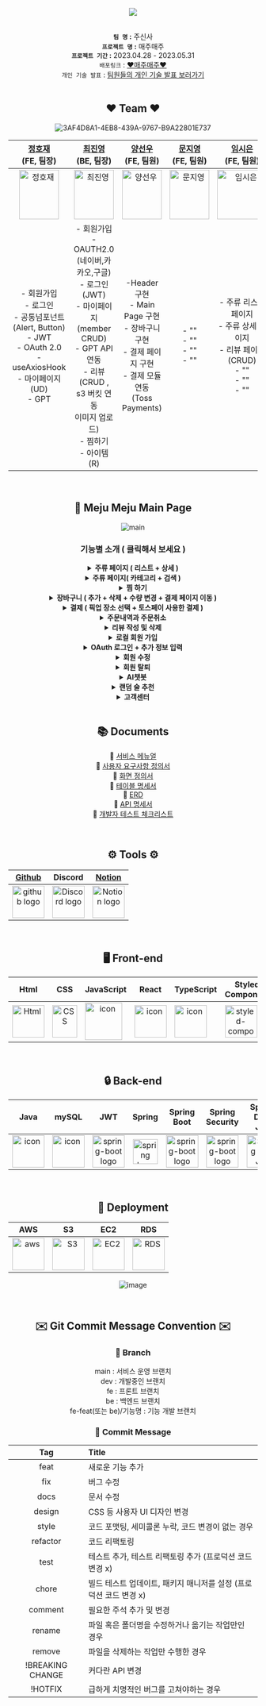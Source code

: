 
<div align="center"> 
  
<img src="https://user-images.githubusercontent.com/120298421/235462156-5259531a-4f4c-4a20-83ab-03c69a41d098.png"></br>
</br>

**`팀 명` :** 주신사 </br>
**`프로젝트 명` :** 매주매주 </br>
**`프로젝트 기간` :** 2023.04.28 - 2023.05.31 </br>
`배포링크` :  [ ❤️매주매주❤️ ](http://codestates-main-mejumeju.s3-website.ap-northeast-2.amazonaws.com/) </br>
`개인 기술 발표` : [팀원들의 개인 기술 발표 보러가기](https://www.youtube.com/watch?v=Syx-0-BSedY) <br/>
</br>

## ❤️ Team ❤️


![3AF4D8A1-4EB8-439A-9767-B9A22801E737]()

| <a href="https://github.com/JHJFE" target="_blank">정호재</a><br>(FE, 팀장) | <a href="https://github.com/jy3026" target="_blank">최진영</a><br>(BE, 팀장) | <a href="https://github.com/sunwoo020" target="_blank">양선우</a><br>(FE, 팀원) | <a href="https://github.com/mongzii" target="_blank">문지영</a><br>(FE, 팀원) | <a href="https://github.com/sineTlsl" target="_blank">임시은</a><br>(FE, 팀원) | <a href="https://github.com/taegyun0903" target="_blank">임태균</a><br>(BE, 팀원) | <a href="https://github.com/KYOOKANG" target="_blank">고유강</a><br>(BE, 팀원) |
| :--: | :--: | :--: | :--: | :--: | :--: | :--: |
| <img alt="정호재" src="https://github.com/codestates-seb/seb43_main_006/assets/119927651/e9018ca5-1b0b-4455-a82c-b225dc7982a5" height="100" width="80"> | <img alt="최진영" src="https://github.com/codestates-seb/seb43_main_006/assets/89833446/96dfa1be-e63d-4ac0-a902-575d335455b3" height="100" width="80"> | <img alt="양선우" src="https://github.com/codestates-seb/seb43_main_006/assets/120298421/15c87040-9208-4dc2-adde-14cda5f04c98" height="100" width="80"> | <img alt="문지영" src="이미지" height="100" width="80"> | <img alt="임시은" src="https://github.com/codestates-seb/seb43_main_006/assets/97720335/8101d42e-81b6-4587-8cf2-ca3a454f1c7a" height="100" width="100"> | <img alt="임태균" src="https://github.com/codestates-seb/seb43_main_006/assets/120002507/c6035ea6-afc2-40ec-b55d-93dadcc77124" height="100" width="80"> | <img alt="고유강" src="https://github.com/codestates-seb/seb43_main_006/assets/89833446/096605f8-06e4-41c0-9321-3fed3cd77197" height="100" width="80"> 
|- 회원가입 </br> - 로그인 </br> - 공통넘포넌트(Alert, Button) </br> - JWT </br> - OAuth 2.0  </br> - useAxiosHook </br> - 마이페이지(UD)</br> - GPT| - 회원가입 </br> - OAUTH2.0</br>(네이버,카카오,구글) </br> - 로그인(JWT) </br> - 마이페이지</br>(member CRUD) </br> - GPT API연동 </br> - 리뷰(CRUD ,</br>s3 버킷 연동 </br>이미지 업로드)</br> - 찜하기 </br> - 아이템(R) </br>|-Header 구현 </br> - Main Page 구현 </br> - 장바구니 구현 </br> - 결제 페이지 구현 </br> - 결제 모듈 연동</br>(Toss Payments)| - "" </br> - "" </br> - "" </br>- "" </br> |- 주류 리스트 페이지 </br> - 주류 상세 페이지 </br> - 리뷰 페이지(CRUD) </br> - "" </br> - "" </br> - "" </br> | - AWS 배포 담당 </br> - 아이템(CUD) </br> - 카트(CRUD) </br> | - 매장(CRUD) </br> - 주문 정보 관리(CRD) </br> - 결제 연동 </br>(Tosspayments) </br>

<br/>

## 📄 Meju Meju Main Page
![main](https://github.com/codestates-seb/seb43_main_006/assets/89833446/0e47e591-462c-4433-bca5-7d6dca0be9c2)

### 기능별 소개 ( 클릭해서 보세요 )

<details>
<summary><b>주류 페이지 ( 리스트 + 상세 )</b></summary>
<div markdown="1"><br/>

![ItemList](https://github.com/codestates-seb/seb43_main_006/assets/89833446/dfa6bf5b-0065-43cc-ae85-af702ce61688.gif)
<br/>
  
주류에 대한 다양한 정보를 제공합니다. <br/>

</div>
</details>

<details>
<summary><b>주류 페이지( 카테고리 + 검색 )</b></summary>
<div markdown="1"><br/>

![ItemCategoryandsearch](https://github.com/codestates-seb/seb43_main_006/assets/89833446/5d57d073-0765-490a-996f-d24e96387309.gif)

<br/>
  
주류를 카테고리별로 분류하고 검색할 수 있습니다. 이 기능을 통해 원하는 주류를 손쉽게 찾을 수 있습니다. <br/>
  
</div>
</details>

<details>
<summary><b>찜 하기</b></summary>
<div markdown="1"><br/>

![찜하기](https://github.com/codestates-seb/seb43_main_006/assets/89833446/275d5a5d-45a3-4221-9980-9573d33a0246)

<br/>
  
원하는 주류를 찜 리스트에 추가할 수 있습니다. 이를 통해 즐겨찾는 주류를 손쉽게 관리하고, 필요할 때 언제든지 찾아볼 수 있습니다. <br/>
  
</div>
</details>

<details>
<summary><b>장바구니 ( 추가 + 삭제 + 수량 변경 + 결제 페이지 이동 ) </b></summary>
<div markdown="1"><br/>

![장바구니](https://github.com/codestates-seb/seb43_main_006/assets/89833446/482730cb-fa6a-410a-8a20-05268288103a)

<br/>
  
장바구니에 주류를 추가하고, 삭제하며, 수량을 변경할 수 있습니다. 또한, 결제 페이지로 이동하여 주류를 구매할 수 있습니다. 이를 통해 편리하게 주류를 선택하고 구매할 수 있습니다. <br/>
  
</div>
</details>

<details>
<summary><b>결제 ( 픽업 장소 선택 + 토스페이 사용한 결제 )</b></summary>
<div markdown="1"><br/>

![결제](https://github.com/codestates-seb/seb43_main_006/assets/89833446/eb295356-2a94-41b0-a806-a050f16a6d81)

<br/>
  
주류 구매를 위해 픽업 장소를 선택하고, 토스페이를 사용하여 결제를 완료할 수 있습니다. 이를 통해 편리하게 주류를 구매하고 픽업할 수 있습니다. <br/>
  
</div>
</details>

<details>
<summary><b>주문내역과 주문취소</b></summary>
<div markdown="1"><br/>

![주문내역과 주문취소](https://github.com/codestates-seb/seb43_main_006/assets/89833446/a253f78e-9830-4a76-80c2-5df151d31ecc)

<br/>
  
마이페이지에서는 주문 내역을 확인할 수 있으며, 원하는 주문을 취소할 수도 있습니다. 이를 통해 손쉽게 주문 상태를 파악하고 필요에 따라 주문을 관리할 수 있습니다. <br/>
  
</div>
</details>

<details>
<summary><b>리뷰 작성 및 삭제</b></summary>
<div markdown="1"><br/>

![리뷰 달기 + 삭제](https://github.com/codestates-seb/seb43_main_006/assets/89833446/cdc4143d-a171-4f57-97ce-181d3332862f)

<br/>
  
제품이나 서비스에 대한 솔직한 의견을 남기고 다른 이용자들과 공유할 수 있습니다. <br/>
  
</div>
</details>

<details>
<summary><b>로컬 회원 가입</b></summary>
<div markdown="1"><br/>

![로컬회원가입](https://github.com/codestates-seb/seb43_main_006/assets/89833446/b5e979ea-86d1-43bd-a063-50248e13ef5e)
  
<br/>
  
회원가입을 통해 매주매주 사이트 시스템을 활용하실 수 있습니다. 이를 통해 지속적으로 사이트의 다양한 기능과 혜택을 이용하실 수 있습니다. <br/>
  
</div>
</details>

<details>
<summary><b>OAuth 로그인 + 추가 정보 입력</b></summary>
<div markdown="1"><br/>

![오어스 회원가입](https://github.com/codestates-seb/seb43_main_006/assets/89833446/953749aa-b98f-4984-b14f-677f8ab676f9)

<br/>
  
OAuth를 통해 간편하게 로그인할 수 있습니다. <br/>
  
</div>
</details>

<details>
<summary><b>회원 수정</b></summary>
<div markdown="1"><br/>

![회원 수정](https://github.com/codestates-seb/seb43_main_006/assets/89833446/f0dd7384-862a-44ab-8309-a3e67a65ca2f)

<br/>
  
회원 정보 수정 기능을 구현하였습니다. 개인 정보를 업데이트하고 필요한 변경 사항을 반영할 수 있습니다.  <br/>
  
</div>
</details>


<details>
<summary><b>회원 탈퇴</b></summary>
<div markdown="1"><br/>

![회원 탈퇴](https://github.com/codestates-seb/seb43_main_006/assets/89833446/70be7a0b-4cec-481c-a0cc-cc5164543049)

<br/>
  
회원탈퇴 기능을 구현하였습니다. 원하실 경우 사이트에서 간편하게 회원탈퇴를 진행하실 수 있습니다. <br/>
  
</div>
</details>

<details>
<summary><b>AI챗봇</b></summary>
<div markdown="1"><br/>

![지피티](https://github.com/codestates-seb/seb43_main_006/assets/89833446/21950e44-e2fa-4613-9a79-4efc617918e7)


<br/>
  
GPT API를 이용하여 챗봇을 구현하였습니다. 이제 궁금한 점이나 질문이 있으시면 언제든지 물어보실 수 있습니다. <br/>
  
</div>
</details>

<details>
<summary><b>랜덤 술 추천</b></summary>
<div markdown="1"><br/>

![랜덤 술 추천](https://github.com/codestates-seb/seb43_main_006/assets/89833446/eb40f77f-3a0c-44bd-b704-edbbe156f8f9)

<br/>
  
메인 페이지의 휴대폰 화면에 위치한 "촬영" 버튼을 클릭하여 랜덤으로 주류를 추천받을 수 있습니다. 이 기능을 통해 다양한 주류를 탐색하고 새로운 맛을 경험할 수 있습니다. <br/>
  
</div>
</details>


<details>
<summary><b>고객센터</b></summary>
<div markdown="1"><br/>

![고객센터](https://github.com/codestates-seb/seb43_main_006/assets/89833446/4af47ba3-3e98-4edf-ab15-a73eb9c9d042)

<br/>
  
자주 묻는 질문(FAQ) 섹션에는 다양한 유용한 정보들이 담겨 있습니다. 자주 묻는 질문과 그에 대한 명쾌한 답변을 확인하실 수 있습니다. <br/>
  
</div>
</details>


<br/>


## 📚 Documents

📓 [서비스 메뉴얼](https://www.notion.so/codestates/62386707b0014e6b8c38f244710adca4)<br/>
📕 [사용자 요구사항 정의서](https://cdn.discordapp.com/attachments/1095265921255350284/1112971037500510228/e42aa2f8de37602f.png)<br/>
📗 [화면 정의서](https://codestates.notion.site/789ca0e5dbc7496fbd04970b04018570)<br/>
📘 [테이블 명세서](https://www.notion.so/codestates/ERD-03bdc9b8aa0240df94dc82407023d1b3)<br/>
📙 [ERD](https://www.erdcloud.com/d/Jnpe84PRbuc5vpHfD)<br/>
📔 [API 명세서](https://documenter.getpostman.com/view/25534403/2s93eU2a1P#f16ceb5f-6cfa-46cb-bef8-9e772215a88f)<br/>
📒 [개발자 테스트 체크리스트](https://file.notion.so/f/s/1c1c24d7-ccb7-4daa-99e6-a7125715192d/43%E1%84%80%E1%85%B5-Team-%E1%84%8C%E1%85%AE%E1%84%89%E1%85%B5%E1%86%AB%E1%84%89%E1%85%A1-%E1%84%80%E1%85%A2%E1%84%87%E1%85%A1%E1%86%AF%E1%84%8C%E1%85%A1%E1%84%8E%E1%85%A6%E1%84%8F%E1%85%B3%E1%84%85%E1%85%B5%E1%84%89%E1%85%B3%E1%84%90%E1%85%B33.pdf?id=de750f51-ed78-4b3d-a320-b7ac9a767e2f&table=block&spaceId=82d63a72-8254-4cde-bf1e-b2597b7c099c&expirationTimestamp=1685507891242&signature=i8SWIqObz4Aan1SeSVcyLJn2NqjxbSndT2CLdlVWDns&downloadName=43%E1%84%80%E1%85%B5-Team-%E1%84%8C%E1%85%AE%E1%84%89%E1%85%B5%E1%86%AB%E1%84%89%E1%85%A1-%E1%84%80%E1%85%A2%E1%84%87%E1%85%A1%E1%86%AF%E1%84%8C%E1%85%A1%E1%84%8E%E1%85%A6%E1%84%8F%E1%85%B3%E1%84%85%E1%85%B5%E1%84%89%E1%85%B3%E1%84%90%E1%85%B33.pdf)<br/>

<br/>



## ⚙️ Tools ⚙️ 
| <a href="https://github.com/codestates-seb/seb43_main_006" target="_blank">Github</a> | Discord |<a href="https://www.notion.so/codestates/de750f51ed784b3da320b7ac9a767e2f" target="_blank">Notion</a>|
| :---: | :---: |:---:|
| <img alt="github logo" src="https://techstack-generator.vercel.app/github-icon.svg" width="65" height="65"> | <img alt="Discord logo" src="https://assets-global.website-files.com/6257adef93867e50d84d30e2/62595384e89d1d54d704ece7_3437c10597c1526c3dbd98c737c2bcae.svg" height="65" width="65"> |<img alt="Notion logo" src="https://www.notion.so/cdn-cgi/image/format=auto,width=640,quality=100/front-static/shared/icons/notion-app-icon-3d.png" height="65" width="65">|

<br/>

## 🖥️ Front-end
|Html|CSS|JavaScript|React|TypeScript|Styled-<br>Components|axios|Redux-<br>toolkit|
|:---:|:---:|:---:|:---:|:---:|:---:|:---:|:---:|
|<img alt="Html" src ="https://upload.wikimedia.org/wikipedia/commons/thumb/6/61/HTML5_logo_and_wordmark.svg/440px-HTML5_logo_and_wordmark.svg.png" width="65" height="65" />|<div style="display: flex; align-items: flex-start;"><img src="https://user-images.githubusercontent.com/111227745/210204643-4c3d065c-59ec-481d-ac13-cea795730835.png" alt="CSS" width="50" height="65" /></div>|<div style="display: flex; align-items: flex-start;"><img src="https://techstack-generator.vercel.app/js-icon.svg" alt="icon" width="75" height="75" /></div>|<div style="display: flex; align-items: flex-start;"><img src="https://techstack-generator.vercel.app/react-icon.svg" alt="icon" width="65" height="65" /></div>|<div style="display: flex; align-items: flex-start;"><img src="https://techstack-generator.vercel.app/ts-icon.svg" alt="icon" width="65" height="65" /></div>|<div style="display: flex; align-items: flex-start;"><img src="https://styled-components.com/logo.png" alt="styled-components icon" width="65" height="65" /></div>|<div style="display: flex; align-items: flex-start;"><img src="https://axios-http.com/assets/logo.svg" width="65" height="65"/></div>|<div style="display: flex; align-items: flex-start;"><img src="https://techstack-generator.vercel.app/redux-icon.svg" alt="icon" width="65" height="65" /></div>|
</br>

## 🔒 Back-end
|Java|mySQL|JWT|Spring|Spring<br>Boot|Spring<br>Security|Spring<br> Data JPA|OAuth2.0|
|:---:|:---:|:---:|:---:|:---:|:---:|:---:|:---:|
|<div style="display: flex; align-items: flex-start;"><img src="https://techstack-generator.vercel.app/java-icon.svg" alt="icon" width="65" height="65" /></div>|<div style="display: flex; align-items: flex-start;"><img src="https://techstack-generator.vercel.app/mysql-icon.svg" alt="icon" width="65" height="65" /></div>|<img alt="spring-boot logo" src="https://play-lh.googleusercontent.com/3C-hB-KWoyWzZjUnRsXUPu-bqB3HUHARMLjUe9OmPoHa6dQdtJNW30VrvwQ1m7Pln3A" width="65" height="65" >|<img alt="spring logo" src="https://www.vectorlogo.zone/logos/springio/springio-icon.svg" height="50" width="50" >|<img alt="spring-boot logo" src="https://t1.daumcdn.net/cfile/tistory/27034D4F58E660F616" width="65" height="65" >|<img alt="spring-boot logo" src="https://blog.kakaocdn.net/dn/dIQDQP/btqZ09ESd8T/0ibqtotW52OaJS8HznXDQK/img.png" width="65" height="65" >|<img alt="Spring Data JPA" src="https://noticon-static.tammolo.com/dgggcrkxq/image/upload/v1609094551/noticon/gkcjchloc7f7khlsyyyy.png" width="65" height="65" >|<img alt="OAuth2.0" src="https://github.com/codestates-seb/seb43_main_006/assets/89833446/296ce6f5-8e3b-405b-8b21-19c8d0cb91e7" width="65" height="65" >|
</br>

## 🎁 Deployment
|AWS|S3|EC2|RDS|
|:---:|:---:|:---:|:---:|
|<div style="display: flex; align-items: flex-start;"><img src="https://techstack-generator.vercel.app/aws-icon.svg" alt="aws" width="65" height="65" /></div>| <img alt="S3" src="https://noticon-static.tammolo.com/dgggcrkxq/image/upload/v1567064876/noticon/sb5llmvfubuceldbkmx8.png" width="65" height="65" >| <img alt="EC2" src="https://noticon-static.tammolo.com/dgggcrkxq/image/upload/v1566914173/noticon/kos1xkevxtr81zgwvyoe.svg" width="65" height="65" >|<img alt="RDS" src="https://user-images.githubusercontent.com/116181346/222353450-5c052bbc-3fe8-4429-bc1c-65ffbc1404ed.png" width="65" height="65" > |

![image](https://github.com/codestates-seb/seb43_main_006/assets/119927651/8ef4191d-a19d-4645-b0c7-7803072baba1)

</br>

## ✉️ Git Commit Message Convention ✉️ 

### 🌿 Branch
main : 서비스 운영 브랜치 </br>
dev : 개발중인 브랜치 </br>
fe : 프론트 브랜치 </br>
be : 백엔드 브랜치 </br>
fe-feat(또는 be)/기능명 : 기능 개발 브랜치 </br>

### 💌 Commit Message
|Tag|Title|
|:---:|:---|
|feat|새로운 기능 추가|
|fix|버그 수정|
|docs|문서 수정|
|design|CSS 등 사용자 UI 디자인 변경|
|style|코드 포맷팅, 세미콜론 누락, 코드 변경이 없는 경우|
|refactor|코드 리팩토링|
|test|테스트 추가, 테스트 리팩토링 추가 (프로덕션 코드 변경 x)|
|chore|빌드 테스트 업데이트, 패키지 매니저를 설정 (프로덕션 코드 변경 x)|
|comment|필요한 주석 추가 및 변경
|rename|파일 혹은 폴더명을 수정하거나 옮기는 작업만인 경우
|remove|파일을 삭제하는 작업만 수행한 경우
|!BREAKING CHANGE|커다란 API 변경
|!HOTFIX|급하게 치명적인 버그를 고쳐야하는 경우
</div>

